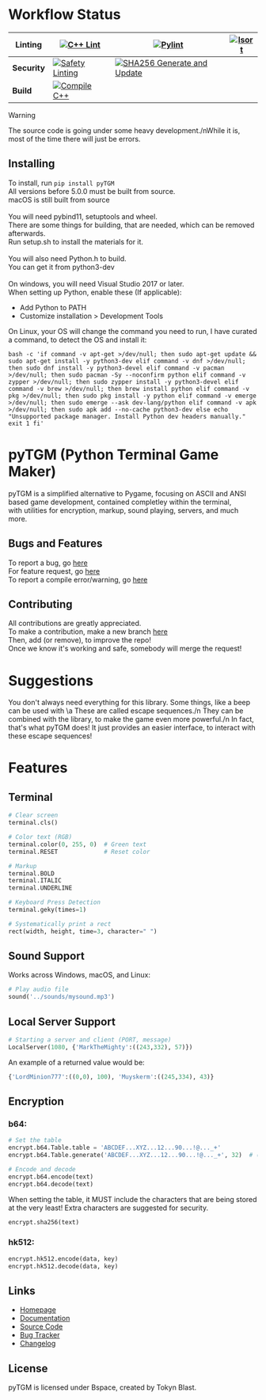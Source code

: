 # Workflow Status

<!-- Eventually, it will be |linting|security|build| -->
| **Linting** | [![C++ Lint](https://github.com/TokynBlast/pyTGM/actions/workflows/cpplint.yml/badge.svg)](https://github.com/TokynBlast/pyTGM/actions/workflows/cpplint.yml) | [![Pylint](https://github.com/TokynBlast/pyTGM/actions/workflows/pylint.yml/badge.svg)](https://github.com/TokynBlast/pyTGM/actions/workflows/pylint.yml) | [![Isort](https://github.com/TokynBlast/pyTGM/actions/workflows/Isort.yml/badge.svg)](https://github.com/TokynBlast/pyTGM/actions/workflows/Isort.yml)
|-----------|----------|----------|----------|
| **Security** | [![Safety Linting](https://github.com/TokynBlast/pyTGM/actions/workflows/Saftey.yml/badge.svg)](https://github.com/TokynBlast/pyTGM/actions/workflows/Saftey.yml) | [![SHA256 Generate and Update](https://github.com/TokynBlast/pyTGM/actions/workflows/generate-sha3-hashes.yml/badge.svg)](https://github.com/TokynBlast/pyTGM/actions/workflows/generate-sha3-hashes.yml) | |
| **Build** |[![Compile C++](https://github.com/TokynBlast/pyTGM/actions/workflows/compile.yml/badge.svg)](https://github.com/TokynBlast/pyTGM/actions/workflows/compile.yml)| | |

> [!warning]
> The source code is going under some heavy development./nWhile it is, most of the time there will just be errors.

## Installing
To install, run ```pip install pyTGM```<br>
All versions before 5.0.0 must be built from source.<br>
macOS is still built from source<br><br>
You will need pybind11, setuptools and wheel.<br>
There are some things for building, that are needed, which can be removed afterwards.<br>
Run setup.sh to install the materials for it.<br><br>
You will also need Python.h to build.<br>
You can get it from python3-dev<br><br>
On windows, you will need Visual Studio 2017 or later.<br>
When setting up Python, enable these (If applicable):
- Add Python to PATH
- Customize installation > Development Tools

On Linux, your OS will change the command you need to run, I have curated a command, to detect the OS and install it:<br>
```
bash -c 'if command -v apt-get >/dev/null; then sudo apt-get update && sudo apt-get install -y python3-dev elif command -v dnf >/dev/null; then sudo dnf install -y python3-devel elif command -v pacman >/dev/null; then sudo pacman -Sy --noconfirm python elif command -v zypper >/dev/null; then sudo zypper install -y python3-devel elif command -v brew >/dev/null; then brew install python elif command -v pkg >/dev/null; then sudo pkg install -y python elif command -v emerge >/dev/null; then sudo emerge --ask dev-lang/python elif command -v apk >/dev/null; then sudo apk add --no-cache python3-dev else echo "Unsupported package manager. Install Python dev headers manually." exit 1 fi'
```

# pyTGM (Python Terminal Game Maker)

pyTGM is a simplified alternative to Pygame, focusing on ASCII and ANSI based game development, contained completley within the terminal,<br>
with utilities for encryption, markup, sound playing, servers, and much more.

## Bugs and Features
To report a bug, go [here](https://github.com/TokynBlast/pyTGM/issues/new?assignees=&labels=&projects=&template=bug_report.md&title=)<br>
For feature request, go [here](https://github.com/TokynBlast/pyTGM/issues/new?assignees=&labels=&projects=&template=feature_request.md&title=)<br>
To report a compile error/warning, go [here](https://github.com/TokynBlast/pyTGM/issues/new?template=compile_report.md)

## Contributing
All contributions are greatly appreciated.<br>
To make a contribution, make a new branch [here](https://github.com/TokynBlast/pyTGM/branches)<br>
Then, add (or remove), to improve the repo!<br>
Once we know it's working and safe, somebody will merge the request!

# Suggestions
You don't always need everything for this library.
Some things, like a beep can be used with \a
These are called escape sequences./n
They can be combined with the library, to make the game even more powerful./n
In fact, that's what pyTGM does! It just provides an easier interface, to interact with these escape sequences!

# Features

## Terminal
```python
# Clear screen
terminal.cls()

# Color text (RGB)
terminal.color(0, 255, 0)  # Green text
terminal.RESET             # Reset color

# Markup
terminal.BOLD
terminal.ITALIC
terminal.UNDERLINE

# Keyboard Press Detection
terminal.geky(times=1)

# Systematically print a rect
rect(width, height, time=3, character=" ")
```


## Sound Support
Works across Windows, macOS, and Linux:
```python
# Play audio file
sound('../sounds/mysound.mp3')
```

## Local Server Support
```python
# Starting a server and client (PORT, message)
LocalServer(1080, {'MarkTheMighty':((243,332), 57)})
```
An example of a returned value would be:
```python
{'LordMinion777':((0,0), 100), 'Muyskerm':((245,334), 43)}
```

## Encryption

### b64:
```python
# Set the table
encrypt.b64.Table.table = 'ABCDEF...XYZ...12...90...!@..._+'
encrypt.b64.Table.generate('ABCDEF...XYZ...12...90...!@..._+', 32)  # (table: str, times: int)

# Encode and decode
encrypt.b64.encode(text)
encrypt.b64.decode(text)
```
When setting the table, it MUST include the characters that are being stored at the very least!
Extra characters are suggested for security.
```python
encrypt.sha256(text)
```


### hk512:
```python
encrypt.hk512.encode(data, key)
encrypt.hk512.decode(data, key)
```

## Links
- [Homepage](https://pyTGM.tokynblast.space/home)
- [Documentation](https://pyTGM.tokynblast.space/documentation/use)
- [Source Code](https://github.com/TokynBlast/pyTGM/tree/main)
- [Bug Tracker](https://github.com/TokynBlast/pyTGM/issues)
- [Changelog](https://github.com/TokynBlast/pyTGM/blob/main/CHANGELOG.txt)

## License
pyTGM is licensed under Bspace, created by Tokyn Blast.
